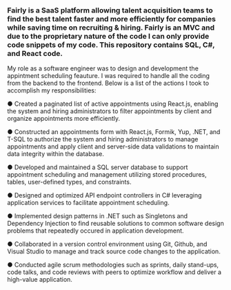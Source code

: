 ### Fairly is a SaaS platform allowing talent acquisition teams to find the best talent faster and more efficiently for companies while saving time on recruiting & hiring. Fairly is an MVC and due to the proprietary nature of the code I can only provide code snippets of my code. This repository contains SQL, C#, and React code.

My role as a software engineer was to design and development the appintment scheduling feauture. I was required to handle all the coding from the backend to the frontend. Below is a list of the actions I took to accomplish my responsibilities:

● Created a paginated list of active appointments using React.js, enabling the system and hiring administrators to filter appointments by client and organize appointments more efficiently.

● Constructed an appointments form with React.js, Formik, Yup, .NET, and T-SQL to authorize the system and hiring administrators to manage appointments and apply client and server-side data validations to maintain data integrity within the database.

● Developed and maintained a SQL server database to support appointment scheduling and management utilizing stored procedures, tables, user-defined types, and constraints.

● Designed and optimized API endpoint controllers in C# leveraging application services to facilitate appointment scheduling.

● Implemented design patterns in .NET such as Singletons and Dependency Injection to find reusable solutions to common software design problems that repeatedly occured in application development.

● Collaborated in a version control environment using Git, Github, and Visual Studio to manage and track source code changes to the application.

● Conducted agile scrum methodologies such as sprints, daily stand-ups, code talks, and code reviews with peers to optimize workflow and deliver a high-value application.
